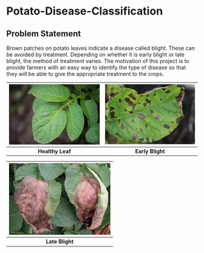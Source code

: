 # Potato-Disease-Classification
## Problem Statement
Brown patches on potato leaves indicate a disease called blight. These can be avoided by treatment. Depending on whether it is early blight or late blight, the method of treatment varies. The motivation of this project is to provide farmers with an easy way to identify the type of disease so that they will be able to give the appropriate treatment to the crops. 

| ![My Image](Images/Healthy.jpg) | ![My Image](Images/Earlyblight.jpg)
|:--:|:--:|
| <b>Healthy Leaf</b> | <b>Early Blight</b> |




| ![My Image](Images/LateBlight.jpg)
|:--:|
| <b>Late Blight</b>|
